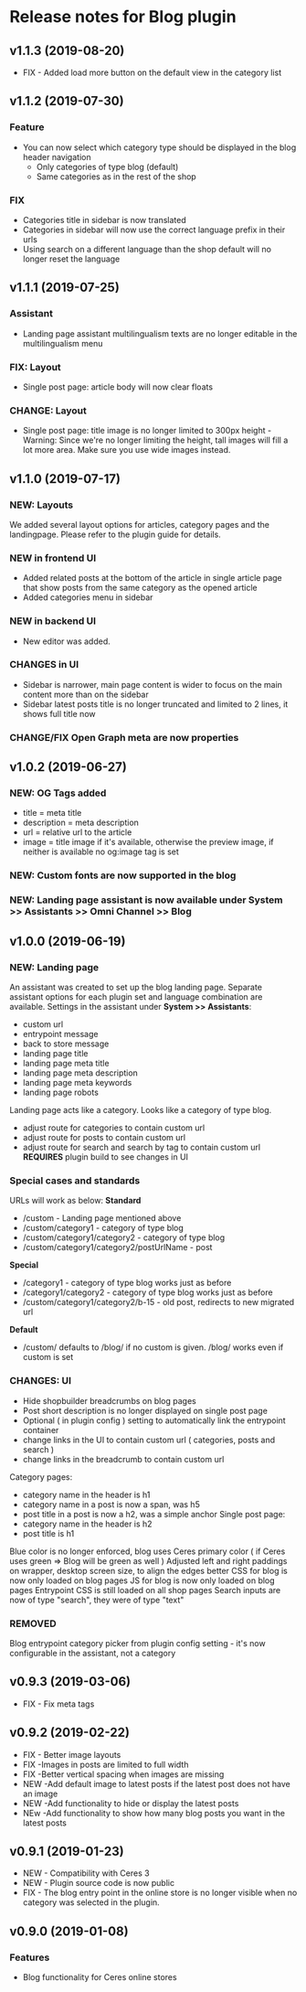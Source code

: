 # Release notes for Blog plugin

## v1.1.3 (2019-08-20)

- FIX - Added load more button on the default view in the category list

## v1.1.2 (2019-07-30)

### Feature
- You can now select which category type should be displayed in the blog header navigation 
    + Only categories of type blog (default)
    + Same categories as in the rest of the shop

### FIX
- Categories title in sidebar is now translated
- Categories in sidebar will now use the correct language prefix in their urls
- Using search on a different language than the shop default will no longer reset the language


## v1.1.1 (2019-07-25)

### Assistant
- Landing page assistant multilingualism texts are no longer editable in the multilingualism menu

### FIX: Layout
- Single post page: article body will now clear floats

### CHANGE: Layout
- Single post page: title image is no longer limited to 300px height - Warning: Since we're no longer limiting the height, tall images will fill a lot more area. Make sure you use wide images instead.

## v1.1.0 (2019-07-17)

### NEW: Layouts
We added several layout options for articles, category pages and the landingpage. Please refer to the plugin guide for details.

### NEW in frontend UI
- Added related posts at the bottom of the article in single article page that show posts from the same category as the opened article
- Added categories menu in sidebar

### NEW in backend UI
- New editor was added.

### CHANGES in UI
- Sidebar is narrower, main page content is wider to focus on the main content more than on the sidebar
- Sidebar latest posts title is no longer truncated and limited to 2 lines, it shows full title now

### CHANGE/FIX Open Graph meta are now properties

## v1.0.2 (2019-06-27)

### NEW: OG Tags added
- title = meta title
- description = meta description
- url = relative url to the article
- image = title image if it's available, otherwise the preview image, if neither is available no og:image tag is set

### NEW: Custom fonts are now supported in the blog

### NEW: Landing page assistant is now available under System >> Assistants >> Omni Channel >> Blog

## v1.0.0 (2019-06-19)

### NEW: Landing page
An assistant was created to set up the blog landing page. 
Separate assistant options for each plugin set and language combination are available.
Settings in the assistant under **System >> Assistants**:
- custom url
- entrypoint message
- back to store message
- landing page title
- landing page meta title
- landing page meta description
- landing page meta keywords
- landing page robots

Landing page acts like a category. Looks like a category of type blog.
- adjust route for categories to contain custom url
- adjust route for posts to contain custom url
- adjust route for search and search by tag to contain custom url
**REQUIRES** plugin build to see changes in UI

### Special cases and standards
URLs will work as below:
**Standard**
- /custom - Landing page mentioned above
- /custom/category1 - category of type blog
- /custom/category1/category2 - category of type blog
- /custom/category1/category2/postUrlName - post

**Special**
- /category1 - category of type blog works just as before
- /category1/category2 - category of type blog works just as before
- /custom/category1/category2/b-15 - old post, redirects to new migrated url
    
**Default**
- /custom/ defaults to /blog/ if no custom is given. /blog/ works even if custom is set


### CHANGES: UI
- Hide shopbuilder breadcrumbs on blog pages
- Post short description is no longer displayed on single post page
- Optional ( in plugin config ) setting to automatically link the entrypoint container
- change links in the UI to contain custom url ( categories, posts and search )
- change links in the breadcrumb to contain custom url

Category pages:
- category name in the header is h1
- category name in a post is now a span, was h5
- post title in a post is now a h2, was a simple anchor
Single post page:
- category name in the header is h2
- post title is h1

Blue color is no longer enforced, blog uses Ceres primary color ( if Ceres uses green => Blog will be green as well )
Adjusted left and right paddings on wrapper, desktop screen size, to align the edges better
CSS for blog is now only loaded on blog pages
JS for blog is now only loaded on blog pages
Entrypoint CSS is still loaded on all shop pages
Search inputs are now of type "search", they were of type "text"

### REMOVED
Blog entrypoint category picker from plugin config setting - it's now configurable in the assistant, not a category


## v0.9.3 (2019-03-06)

- FIX - Fix meta tags


## v0.9.2 (2019-02-22)

- FIX - Better image layouts
- FIX -Images in posts are limited to full width
- FIX -Better vertical spacing when images are missing
- NEW -Add default image to latest posts if the latest post does not have an image
- NEW -Add functionality to hide or display the latest posts
- NEw -Add functionality to show how many blog posts you want in the latest posts

## v0.9.1 (2019-01-23)

- NEW - Compatibility with Ceres 3
- NEW - Plugin source code is now public
- FIX - The blog entry point in the online store is no longer visible when no category was selected in the plugin.

## v0.9.0 (2019-01-08)

### Features

- Blog functionality for Ceres online stores
